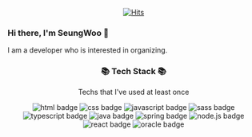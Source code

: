 <div align=center>

[![Hits](https://hits.seeyoufarm.com/api/count/incr/badge.svg?url=https%3A%2F%2Fgithub.com%2Fberenickt&count_bg=%234BA00A&title_bg=%23555555&icon=github.svg&icon_color=%23E7E7E7&title=hits&edge_flat=false)](https://hits.seeyoufarm.com)

</div>

### Hi there, I'm SeungWoo 👋

I am a developer who is interested in organizing.





<h3 align="center"> 📚 Tech Stack 📚 </h3>
<p align="center"> Techs that I've used at least once </p>

<div align=center>

![html badge](https://img.shields.io/badge/HTML-E34F26?style=style-square&logo=HTML5&logoColor=white)
![css badge](https://img.shields.io/badge/CSS-1572B6?style=style-square&logo=CSS3&logoColor=white)
![javascript badge](https://img.shields.io/badge/JavaScript-F7DF1E?style=style-square&logo=JavaScript&logoColor=black)
![sass badge](https://img.shields.io/badge/sass-CC6699?style=style-square&logo=Sass&logoColor=white)
![typescript badge](https://img.shields.io/badge/typescript-007ACC?style=style-square&logo=TypeScript&logoColor=white)
![java badge](https://img.shields.io/badge/Java-007396?style=style-square&logo=Java&logoColor=white)
![spring badge](https://img.shields.io/badge/Spring-6DB33F?style=style-square&logo=Spring&logoColor=white)
![node.js badge](https://img.shields.io/badge/Node.js-339933?style=style-square&logo=Node.js&logoColor=white)
![react badge](https://img.shields.io/badge/react-61DAFB?style=style-square&logo=React&logoColor=black)
![oracle badge](https://img.shields.io/badge/oracle-F80000?style=style-square&logo=Oracle&logoColor=black)

</div>
